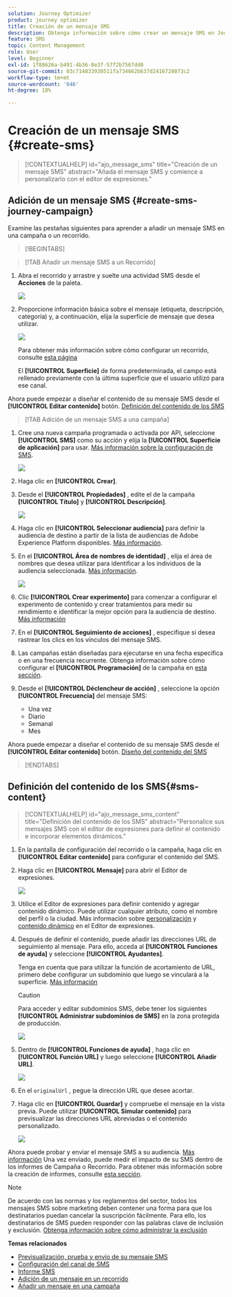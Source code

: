 ```yaml
---
solution: Journey Optimizer
product: journey optimizer
title: Creación de un mensaje SMS
description: Obtenga información sobre cómo crear un mensaje SMS en Journey Optimizer
feature: SMS
topic: Content Management
role: User
level: Beginner
exl-id: 1f88626a-b491-4b36-8e3f-57f2b7567dd0
source-git-commit: 03c714833930511fa734662b637d2416728073c2
workflow-type: tm+mt
source-wordcount: '646'
ht-degree: 18%

---
```


# Creación de un mensaje SMS {#create-sms}

>[!CONTEXTUALHELP]
>id="ajo_message_sms"
>title="Creación de un mensaje SMS"
>abstract="Añada el mensaje SMS y comience a personalizarlo con el editor de expresiones."

## Adición de un mensaje SMS {#create-sms-journey-campaign}

Examine las pestañas siguientes para aprender a añadir un mensaje SMS en una campaña o un recorrido.

>[!BEGINTABS]

>[!TAB Añadir un mensaje SMS a un Recorrido]

1. Abra el recorrido y arrastre y suelte una actividad SMS desde el **Acciones** de la paleta.

   ![](assets/sms_create_1.png)

1. Proporcione información básica sobre el mensaje (etiqueta, descripción, categoría) y, a continuación, elija la superficie de mensaje que desea utilizar.

   ![](assets/sms_create_2.png)

   Para obtener más información sobre cómo configurar un recorrido, consulte [esta página](../building-journeys/journey-gs.md)

   El **[!UICONTROL Superficie]** de forma predeterminada, el campo está rellenado previamente con la última superficie que el usuario utilizó para ese canal.

Ahora puede empezar a diseñar el contenido de su mensaje SMS desde el **[!UICONTROL Editar contenido]** botón. [Definición del contenido de los SMS](#sms-content)

>[!TAB Adición de un mensaje SMS a una campaña]

1. Cree una nueva campaña programada o activada por API, seleccione **[!UICONTROL SMS]** como su acción y elija la **[!UICONTROL Superficie de aplicación]** para usar. [Más información sobre la configuración de SMS](sms-configuration.md).

   ![](assets/sms_create_3.png)

1. Haga clic en **[!UICONTROL Crear]**.

1. Desde el **[!UICONTROL Propiedades]** , edite el de la campaña **[!UICONTROL Título]** y **[!UICONTROL Descripción]**.

   ![](assets/sms_create_4.png)

1. Haga clic en **[!UICONTROL Seleccionar audiencia]** para definir la audiencia de destino a partir de la lista de audiencias de Adobe Experience Platform disponibles. [Más información](../audience/about-audiences.md).

1. En el **[!UICONTROL Área de nombres de identidad]** , elija el área de nombres que desea utilizar para identificar a los individuos de la audiencia seleccionada. [Más información](../event/about-creating.md#select-the-namespace).

   ![](assets/sms_create_5.png)

1. Clic **[!UICONTROL Crear experimento]** para comenzar a configurar el experimento de contenido y crear tratamientos para medir su rendimiento e identificar la mejor opción para la audiencia de destino. [Más información](../campaigns/content-experiment.md)

1. En el **[!UICONTROL Seguimiento de acciones]** , especifique si desea rastrear los clics en los vínculos del mensaje SMS.

1. Las campañas están diseñadas para ejecutarse en una fecha específica o en una frecuencia recurrente. Obtenga información sobre cómo configurar el **[!UICONTROL Programación]** de la campaña en [esta sección](../campaigns/create-campaign.md#schedule).

1. Desde el **[!UICONTROL Déclencheur de acción]** , seleccione la opción **[!UICONTROL Frecuencia]** del mensaje SMS:

   * Una vez
   * Diario
   * Semanal
   * Mes

Ahora puede empezar a diseñar el contenido de su mensaje SMS desde el **[!UICONTROL Editar contenido]** botón. [Diseño del contenido del SMS](#sms-content)

>[!ENDTABS]

## Definición del contenido de los SMS{#sms-content}

>[!CONTEXTUALHELP]
>id="ajo_message_sms_content"
>title="Definición del contenido de los SMS"
>abstract="Personalice sus mensajes SMS con el editor de expresiones para definir el contenido e incorporar elementos dinámicos."

1. En la pantalla de configuración del recorrido o la campaña, haga clic en **[!UICONTROL Editar contenido]** para configurar el contenido del SMS.

1. Haga clic en **[!UICONTROL Mensaje]** para abrir el Editor de expresiones.

   ![](assets/sms-content.png)

1. Utilice el Editor de expresiones para definir contenido y agregar contenido dinámico. Puede utilizar cualquier atributo, como el nombre del perfil o la ciudad. Más información sobre [personalización](../personalization/personalize.md) y [contenido dinámico](../personalization/get-started-dynamic-content.md) en el Editor de expresiones.

1. Después de definir el contenido, puede añadir las direcciones URL de seguimiento al mensaje. Para ello, acceda al **[!UICONTROL Funciones de ayuda]** y seleccione **[!UICONTROL Ayudantes]**.

   Tenga en cuenta que para utilizar la función de acortamiento de URL, primero debe configurar un subdominio que luego se vinculará a la superficie. [Más información](sms-subdomains.md)

   >[!CAUTION]
   >
   > Para acceder y editar subdominios SMS, debe tener los siguientes **[!UICONTROL Administrar subdominios de SMS]** en la zona protegida de producción.

   ![](assets/sms_tracking_1.png)

1. Dentro de **[!UICONTROL Funciones de ayuda]** , haga clic en **[!UICONTROL Función URL]** y luego seleccione **[!UICONTROL Añadir URL]**.

   ![](assets/sms_tracking_2.png)

1. En el `originalUrl` , pegue la dirección URL que desee acortar.

1. Haga clic en **[!UICONTROL Guardar]** y compruebe el mensaje en la vista previa. Puede utilizar **[!UICONTROL Simular contenido]** para previsualizar las direcciones URL abreviadas o el contenido personalizado.

   ![](assets/sms-content-preview.png)

Ahora puede probar y enviar el mensaje SMS a su audiencia. [Más información](send-sms.md)
Una vez enviado, puede medir el impacto de su SMS dentro de los informes de Campaña o Recorrido. Para obtener más información sobre la creación de informes, consulte [esta sección](../reports/campaign-global-report.md#sms-tab).

>[!NOTE]
>
>De acuerdo con las normas y los reglamentos del sector, todos los mensajes SMS sobre marketing deben contener una forma para que los destinatarios puedan cancelar la suscripción fácilmente. Para ello, los destinatarios de SMS pueden responder con las palabras clave de inclusión y exclusión. [Obtenga información sobre cómo administrar la exclusión](../privacy/opt-out.md#sms-opt-out-management-sms-opt-out-management)

**Temas relacionados**

* [Previsualización, prueba y envío de su mensaje SMS](send-sms.md)
* [Configuración del canal de SMS](sms-configuration.md)
* [Informe SMS](../reports/journey-global-report.md#sms-global)
* [Adición de un mensaje en un recorrido](../building-journeys/journeys-message.md)
* [Añadir un mensaje en una campaña](../campaigns/create-campaign.md)
